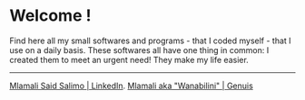 # Welcome !

Find here all my small softwares and programs - that I coded myself - that I use on a daily basis. 
These softwares all have one thing in common: I created them to meet an urgent need! 
They make my life easier.

---
[Mlamali Said Salimo | LinkedIn](https://www.linkedin.com/in/mlamalisaidsalimo/).
[Mlamali aka "Wanabilini" | Genuis](genius.com/artists/Wanabilini)
